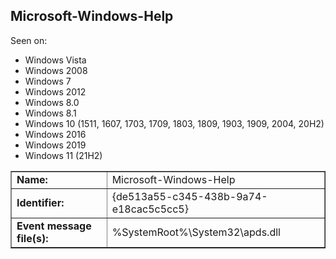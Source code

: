 ## Microsoft-Windows-Help

Seen on:
* Windows Vista
* Windows 2008
* Windows 7
* Windows 2012
* Windows 8.0
* Windows 8.1
* Windows 10 (1511, 1607, 1703, 1709, 1803, 1809, 1903, 1909, 2004, 20H2)
* Windows 2016
* Windows 2019
* Windows 11 (21H2)

<table border="1" class="docutils">
  <tbody>
    <tr>
      <td><b>Name:</b></td>
      <td>Microsoft-Windows-Help</td>
    </tr>
    <tr>
      <td><b>Identifier:</b></td>
      <td>{de513a55-c345-438b-9a74-e18cac5c5cc5}</td>
    </tr>
    <tr>
      <td><b>Event message file(s):</b></td>
      <td>%SystemRoot%\System32\apds.dll</td>
    </tr>
  </tbody>
</table>

&nbsp;

